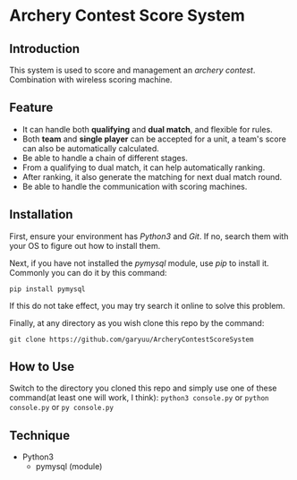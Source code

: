 # Archery Contest Score System 

## Introduction

This system is used to score and management an *archery contest*.
Combination with wireless scoring machine.

## Feature

- It can handle both **qualifying** and **dual match**, and flexible for rules.
- Both **team** and **single player** can be accepted for a unit, a team's score can also be automatically calculated.
- Be able to handle a chain of different stages.
- From a qualifying to dual match, it can help automatically ranking.
- After ranking, it also generate the matching for next dual match round.
- Be able to handle the communication with scoring machines.

## Installation

First, ensure your environment has _Python3_ and _Git_. If no, search them with your OS to figure out how to install them.

Next, if you have not installed the _pymysql_ module, use _pip_ to install it. Commonly you can do it by this command:

`pip install pymysql`

If this do not take effect, you may try search it online to solve this problem.

Finally, at any directory as you wish clone this repo by the command:

`git clone https://github.com/garyuu/ArcheryContestScoreSystem`

## How to Use

Switch to the directory you cloned this repo and simply use one of these command(at least one will work, I think):
`python3 console.py` or `python console.py` or `py console.py`

## Technique

- Python3
    - pymysql (module)


